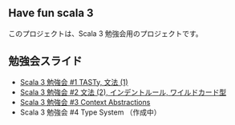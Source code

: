 ## Have fun scala 3

このプロジェクトは、Scala 3 勉強会用のプロジェクトです。

## 勉強会スライド

- [Scala 3 勉強会 #1 TASTy, 文法 (1)](https://speakerdeck.com/taretmch/scala3mian-qiang-hui-number-1)
- [Scala 3 勉強会 #2 文法 (2), インデントルール, ワイルドカード型](https://speakerdeck.com/taretmch/scala-3-mian-qiang-hui-number-2)
- [Scala 3 勉強会 #3 Context Abstractions](https://speakerdeck.com/taretmch/scala-3-mian-qiang-hui-number-3-context-abstractions)
- Scala 3 勉強会 #4 Type System （作成中）
